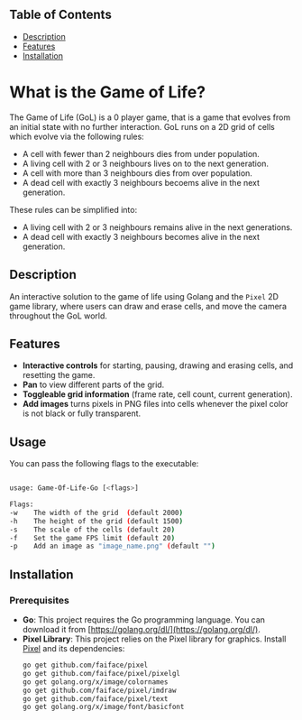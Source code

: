 ## Table of Contents
- [Description](Description)
- [Features](#features)
- [Installation](#installation)

# What is the Game of Life?

The Game of Life (GoL) is a 0 player game, that is a game that evolves from an initial state with no further interaction. GoL runs on a 2D grid of cells which evolve via the following rules:

- A cell with fewer than 2 neighbours dies from under population.
- A living cell with 2 or 3 neighbours lives on to the next generation.
- A cell with more than 3 neighbours dies from over population.
- A dead cell with exactly 3 neighbours becoems alive in the next generation.

These rules can be simplified into:

- A living cell with 2 or 3 neighbours remains alive in the next generations.
- A dead cell with exactly 3 neighbours becomes alive in the next generation.

## Description

An interactive solution to the game of life using Golang and the `Pixel` 2D game library, where users can draw and erase cells, and move the camera throughout the GoL world.


## Features
- **Interactive controls** for starting, pausing, drawing and erasing cells, and resetting the game.
- **Pan** to view different parts of the grid.
- **Toggleable grid information** (frame rate, cell count, current generation).
- **Add images** turns pixels in PNG files into cells whenever the pixel color is not black or fully transparent. 

## Usage

You can pass the following flags to the executable:

```bash

usage: Game-Of-Life-Go [<flags>]

Flags:
-w    The width of the grid  (default 2000)
-h    The height of the grid (default 1500)
-s    The scale of the cells (default 20)
-f    Set the game FPS limit (default 20)
-p    Add an image as "image_name.png" (default "")
```


## Installation
### Prerequisites
- **Go**: This project requires the Go programming language. You can download it from [https://golang.org/dl/](https://golang.org/dl/).
- **Pixel Library**: This project relies on the Pixel library for graphics. Install [Pixel](https://github.com/faiface/pixel) and its dependencies:
  ```bash
  go get github.com/faiface/pixel
  go get github.com/faiface/pixel/pixelgl
  go get golang.org/x/image/colornames
  go get github.com/faiface/pixel/imdraw
  go get github.com/faiface/pixel/text
  go get golang.org/x/image/font/basicfont
  ```
